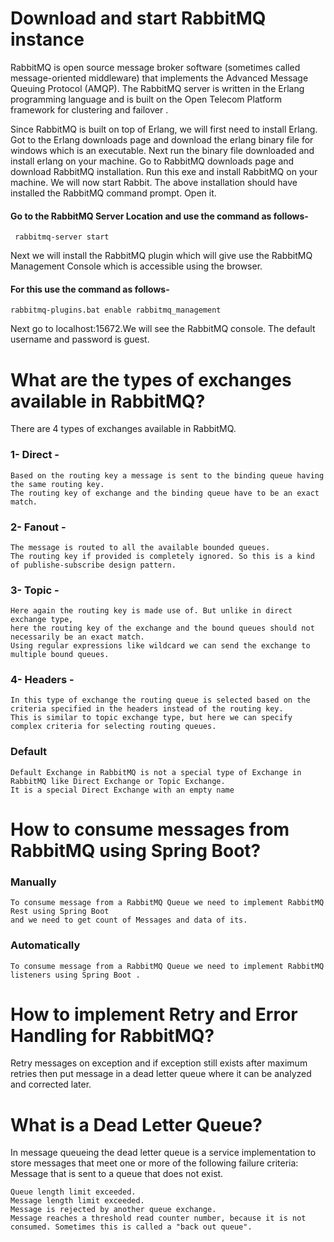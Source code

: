 # Download and start RabbitMQ instance
  RabbitMQ is open source message broker software (sometimes called message-oriented middleware) that implements the Advanced Message Queuing Protocol (AMQP). The  RabbitMQ server is written in the Erlang programming language and is built on the Open Telecom Platform framework for clustering and failover .

  Since RabbitMQ is built on top of Erlang, we will first need to install Erlang. Got to the Erlang downloads page and download the erlang binary file for windows which is an executable.
  Next run the binary file downloaded and install erlang on your machine.
  Go to RabbitMQ downloads page and download RabbitMQ installation.
  Run this exe and install RabbitMQ on your machine.
  We will now start Rabbit. The above installation should have installed the RabbitMQ command prompt. Open it.
  #### Go to the RabbitMQ Server Location and use the command as follows-
     rabbitmq-server start
   
  Next we will install the RabbitMQ plugin which will give use the RabbitMQ Management Console which is accessible using the browser.
   #### For this use the command as follows-
    rabbitmq-plugins.bat enable rabbitmq_management
  
  Next go to localhost:15672.We will see the RabbitMQ console. The default username and password is guest.

# What are the types of exchanges available in RabbitMQ?
  There are 4 types of exchanges available in RabbitMQ.
  ### 1- Direct -
    Based on the routing key a message is sent to the binding queue having the same routing key.
    The routing key of exchange and the binding queue have to be an exact match.
  ### 2- Fanout - 
    The message is routed to all the available bounded queues.
    The routing key if provided is completely ignored. So this is a kind of publishe-subscribe design pattern.
  ### 3- Topic -
    Here again the routing key is made use of. But unlike in direct exchange type,
    here the routing key of the exchange and the bound queues should not necessarily be an exact match.
    Using regular expressions like wildcard we can send the exchange to multiple bound queues.
  ### 4- Headers - 
    In this type of exchange the routing queue is selected based on the criteria specified in the headers instead of the routing key.
    This is similar to topic exchange type, but here we can specify complex criteria for selecting routing queues.  
  ### Default 
    Default Exchange in RabbitMQ is not a special type of Exchange in RabbitMQ like Direct Exchange or Topic Exchange.
    It is a special Direct Exchange with an empty name
    
# How to consume messages from RabbitMQ using Spring Boot?
  ### Manually
    To consume message from a RabbitMQ Queue we need to implement RabbitMQ Rest using Spring Boot 
    and we need to get count of Messages and data of its.
  ### Automatically
    To consume message from a RabbitMQ Queue we need to implement RabbitMQ listeners using Spring Boot .
    
# How to implement Retry and Error Handling for RabbitMQ?
  Retry messages on exception and if exception still exists after maximum retries
  then put message in a dead letter queue where it can be analyzed and corrected later.
# What is a Dead Letter Queue?
  In message queueing the dead letter queue is a service implementation
  to store messages that meet one or more of the following failure criteria:
    Message that is sent to a queue that does not exist.
    
    Queue length limit exceeded.
    Message length limit exceeded.
    Message is rejected by another queue exchange.
    Message reaches a threshold read counter number, because it is not consumed. Sometimes this is called a "back out queue".
